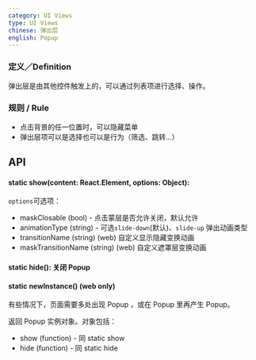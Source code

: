 ```yaml
---
category: UI Views
type: UI Views
chinese: 弹出层
english: Popup
---
```


### 定义／Definition
弹出层是由其他控件触发上的，可以通过列表项进行选择、操作。

### 规则 / Rule

- 点击背景的任一位置时，可以隐藏菜单
- 弹出层项可以是选择也可以是行为（筛选、跳转…）


## API

#### static show(content: React.Element, options: Object):

`options`可选项：

- maskClosable (bool) - 点击蒙层是否允许关闭，默认允许
- animationType (string) - 可选`slide-down`(默认)、`slide-up` 弹出动画类型
- transitionName (string) (web) 自定义显示隐藏变换动画
- maskTransitionName (string) (web) 自定义遮罩层变换动画

#### static hide(): 关闭 Popup

#### static newInstance() (web only)
有些情况下，页面需要多处出现 Popup ，或在 Popup 里再产生 Popup。

返回 Popup 实例对象。对象包括：

- show (function) - 同 static show
- hide (function) - 同 static hide
